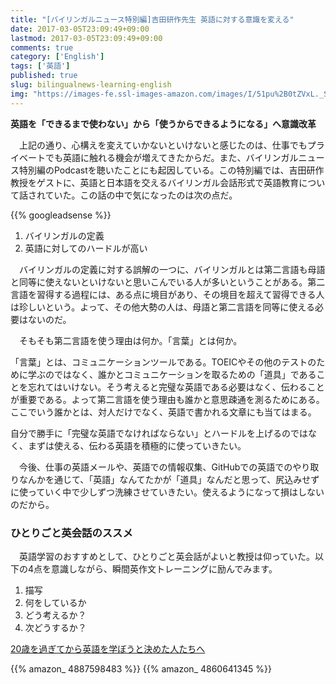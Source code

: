 ```yaml
---
title: "[バイリンガルニュース特別編]吉田研作先生 英語に対する意識を変える"
date: 2017-03-05T23:09:49+09:00
lastmod: 2017-03-05T23:09:49+09:00
comments: true
category: ['English']
tags: ['英語']
published: true
slug: bilingualnews-learning-english
img: "https://images-fe.ssl-images-amazon.com/images/I/51pu%2B0tZVxL._SL160_.jpg"
---
```


**英語を「できるまで使わない」から「使うからできるようになる」へ意識改革**


　上記の通り、心構えを変えていかないといけないと感じたのは、仕事でもプライベートでも英語に触れる機会が増えてきたからだ。また、バイリンガルニュース特別編のPodcastを聴いたことにも起因している。この特別編では、吉田研作教授をゲストに、英語と日本語を交えるバイリンガル会話形式で英語教育について話されていた。この話の中で気になったのは次の点だ。

<!--more-->
{{% googleadsense %}}

1. バイリンガルの定義
2. 英語に対してのハードルが高い

　バイリンガルの定義に対する誤解の一つに、バイリンガルとは第二言語も母語と同等に使えないといけないと思いこんでいる人が多いということがある。第二言語を習得する過程には、ある点に境目があり、その境目を超えて習得できる人は珍しいという。よって、その他大勢の人は、母語と第二言語を同等に使える必要はないのだ。

　そもそも第二言語を使う理由は何か。「言葉」とは何か。

 「言葉」とは、コミュニケーションツールである。TOEICやその他のテストのために学ぶのではなく、誰かとコミュニケーションを取るための「道具」であることを忘れてはいけない。そう考えると完璧な英語である必要はなく、伝わることが重要である。よって第二言語を使う理由も誰かと意思疎通を測るためにある。ここでいう誰かとは、対人だけでなく、英語で書かれる文章にも当てはまる。

  自分で勝手に「完璧な英語でなければならない」とハードルを上げるのではなく、まずは使える、伝わる英語を積極的に使っていきたい。

　今後、仕事の英語メールや、英語での情報収集、GitHubでの英語でのやり取りなんかを通じて、「英語」なんてたかが「道具」なんだと思って、尻込みせずに使っていく中で少しずつ洗練させていきたい。使えるようになって損はしないのだから。


### ひとりごと英会話のススメ

　英語学習のおすすめとして、ひとりごと英会話がよいと教授は仰っていた。以下の4点を意識しながら、瞬間英作文トレーニングに励んでみます。

1. 描写
2. 何をしているか
3. どう考えるか？
4. 次どうするか？


[20歳を過ぎてから英語を学ぼうと決めた人たちへ](https://meganii.com/blog/2012/05/19/study_english/)

{{% amazon_ 4887598483 %}}
{{% amazon_ 4860641345 %}}
